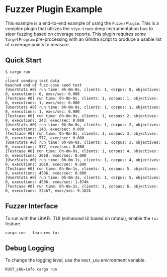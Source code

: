 # Fuzzer Plugin Example

This example is a end-to-end example of using the `FuzzerPlugin`. This is a complex plugin
that utilizes the `styx-trace` deep instrumentation bus to steer fuzzing based on coverage
reports. This plugin requires some `TargetProgram` pre-processing with an Ghidra script
to produce a usable list of coverage points to measure.

## Quick Start

```console
$ cargo run
...
client sending test data
Reached end of fuzz-case seed test
[UserStats #0] run time: 0h-0m-0s, clients: 1, corpus: 0, objectives: 0, executions: 0, exec/sec: 0.000
[Testcase #0] run time: 0h-0m-0s, clients: 1, corpus: 1, objectives: 0, executions: 1, exec/sec: 0.000
[UserStats #0] run time: 0h-0m-0s, clients: 1, corpus: 1, objectives: 0, executions: 1, exec/sec: 0.000
[Testcase #0] run time: 0h-0m-0s, clients: 1, corpus: 2, objectives: 0, executions: 243, exec/sec: 0.000
[UserStats #0] run time: 0h-0m-0s, clients: 1, corpus: 2, objectives: 0, executions: 243, exec/sec: 0.000
[Testcase #0] run time: 0h-0m-0s, clients: 1, corpus: 3, objectives: 0, executions: 577, exec/sec: 0.000
[UserStats #0] run time: 0h-0m-0s, clients: 1, corpus: 3, objectives: 0, executions: 577, exec/sec: 0.000
[Testcase #0] run time: 0h-0m-0s, clients: 1, corpus: 4, objectives: 0, executions: 2018, exec/sec: 0.000
[UserStats #0] run time: 0h-0m-1s, clients: 1, corpus: 4, objectives: 0, executions: 2018, exec/sec: 0.000
[Testcase #0] run time: 0h-0m-1s, clients: 1, corpus: 5, objectives: 0, executions: 4586, exec/sec: 0.000
[UserStats #0] run time: 0h-0m-2s, clients: 1, corpus: 5, objectives: 0, executions: 4586, exec/sec: 1.874k
[Testcase #0] run time: 0h-0m-2s, clients: 1, corpus: 6, objectives: 0, executions: 22467, exec/sec: 9.182k
```

## Fuzzer Interface

To run with the LibAFL TUI (enhanced UI based on ratatui), enable the `tui` feature.

```console
cargo run --features tui
```

## Debug Logging

To change the logging level, use the `RUST_LOG` environment variable.

```console
RUST_LOG=info cargo run
```
